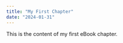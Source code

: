 ```yaml
---
title: "My First Chapter"
date: "2024-01-31"
---
```

 
This is the content of my first eBook chapter.